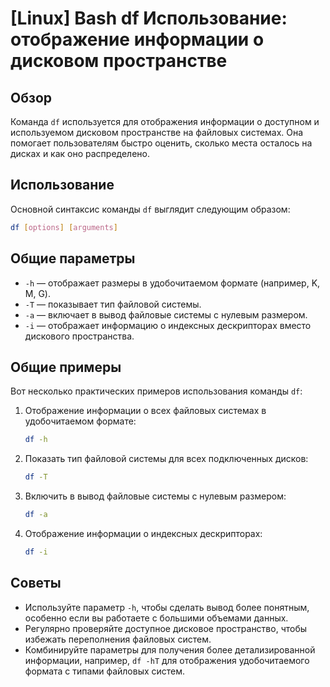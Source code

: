 # [Linux] Bash df Использование: отображение информации о дисковом пространстве

## Обзор
Команда `df` используется для отображения информации о доступном и используемом дисковом пространстве на файловых системах. Она помогает пользователям быстро оценить, сколько места осталось на дисках и как оно распределено.

## Использование
Основной синтаксис команды `df` выглядит следующим образом:

```bash
df [options] [arguments]
```

## Общие параметры
- `-h` — отображает размеры в удобочитаемом формате (например, K, M, G).
- `-T` — показывает тип файловой системы.
- `-a` — включает в вывод файловые системы с нулевым размером.
- `-i` — отображает информацию о индексных дескрипторах вместо дискового пространства.

## Общие примеры
Вот несколько практических примеров использования команды `df`:

1. Отображение информации о всех файловых системах в удобочитаемом формате:
    ```bash
    df -h
    ```

2. Показать тип файловой системы для всех подключенных дисков:
    ```bash
    df -T
    ```

3. Включить в вывод файловые системы с нулевым размером:
    ```bash
    df -a
    ```

4. Отображение информации о индексных дескрипторах:
    ```bash
    df -i
    ```

## Советы
- Используйте параметр `-h`, чтобы сделать вывод более понятным, особенно если вы работаете с большими объемами данных.
- Регулярно проверяйте доступное дисковое пространство, чтобы избежать переполнения файловых систем.
- Комбинируйте параметры для получения более детализированной информации, например, `df -hT` для отображения удобочитаемого формата с типами файловых систем.